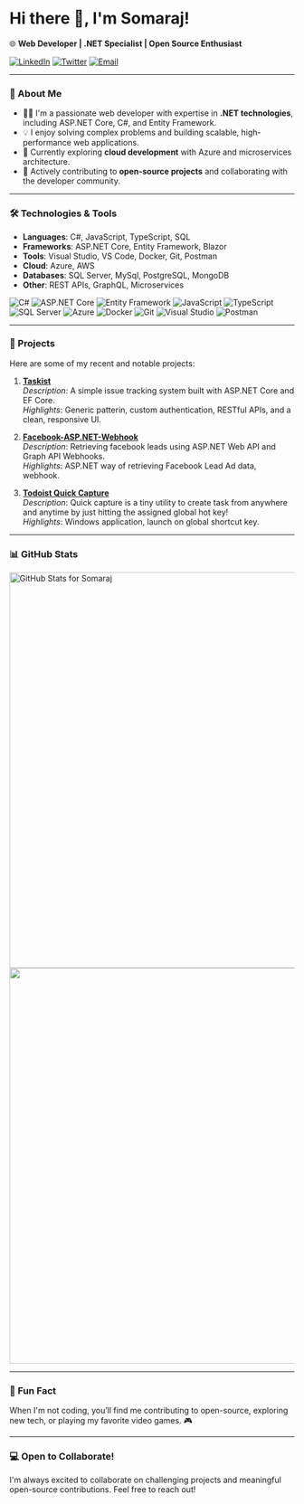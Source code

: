 # Hi there 👋, I'm Somaraj!

🌐 **Web Developer | .NET Specialist | Open Source Enthusiast**


[![LinkedIn](https://img.shields.io/badge/LinkedIn-0077B5?logo=linkedin&logoColor=white)](https://linkedin.com/in/nsomaraj)
[![Twitter](https://img.shields.io/badge/Twitter-1DA1F2?logo=twitter&logoColor=white)](https://twitter.com/nsomaraj)
[![Email](https://img.shields.io/badge/Email-D14836?logo=gmail&logoColor=white)](mailto:your.email@example.com)

---

### 🚀 About Me
- 👨‍💻 I'm a passionate web developer with expertise in **.NET technologies**, including ASP.NET Core, C#, and Entity Framework.
- 💡 I enjoy solving complex problems and building scalable, high-performance web applications.
- 🌱 Currently exploring **cloud development** with Azure and microservices architecture.
- 👥 Actively contributing to **open-source projects** and collaborating with the developer community.

---

### 🛠️ Technologies & Tools
- **Languages**: C#, JavaScript, TypeScript, SQL
- **Frameworks**: ASP.NET Core, Entity Framework, Blazor
- **Tools**: Visual Studio, VS Code, Docker, Git, Postman
- **Cloud**: Azure, AWS
- **Databases**: SQL Server, MySql, PostgreSQL, MongoDB
- **Other**: REST APIs, GraphQL, Microservices

![C#](https://img.shields.io/badge/-C%23-239120?style=flat-square&logo=c-sharp&logoColor=white)
![ASP.NET Core](https://img.shields.io/badge/-ASP.NET_Core-512BD4?style=flat-square&logo=dotnet&logoColor=white)
![Entity Framework](https://img.shields.io/badge/-Entity_Framework-68217A?style=flat-square&logo=dotnet&logoColor=white)
![JavaScript](https://img.shields.io/badge/-JavaScript-F7DF1E?style=flat-square&logo=javascript&logoColor=black)
![TypeScript](https://img.shields.io/badge/-TypeScript-007ACC?style=flat-square&logo=typescript&logoColor=white)
![SQL Server](https://img.shields.io/badge/-SQL_Server-CC2927?style=flat-square&logo=microsoft-sql-server&logoColor=white)
![Azure](https://img.shields.io/badge/-Azure-0078D4?style=flat-square&logo=microsoft-azure&logoColor=white)
![Docker](https://img.shields.io/badge/-Docker-2496ED?style=flat-square&logo=docker&logoColor=white)
![Git](https://img.shields.io/badge/-Git-F05032?style=flat-square&logo=git&logoColor=white)
![Visual Studio](https://img.shields.io/badge/-Visual_Studio-5C2D91?style=flat-square&logo=visual-studio&logoColor=white)
![Postman](https://img.shields.io/badge/-Postman-FF6C37?style=flat-square&logo=postman&logoColor=white)

---

### 🌟 Projects
Here are some of my recent and notable projects:

1. **[Taskist](https://github.com/taskist)**  
   *Description*: A simple issue tracking system built with ASP.NET Core and EF Core.  
   *Highlights*: Generic patterin, custom authentication, RESTful APIs, and a clean, responsive UI.

2. **[Facebook-ASP.NET-Webhook](https://github.com/somaraj/Facebook-ASP.NET-Webhook)**  
   *Description*: Retrieving facebook leads using ASP.NET Web API and Graph API Webhooks.  
   *Highlights*: ASP.NET way of retrieving Facebook Lead Ad data, webhook.

3. **[Todoist Quick Capture](https://github.com/somaraj/todoist-quick-capture)**  
   *Description*: Quick capture is a tiny utility to create task from anywhere and anytime by just hitting the assigned global hot key!  
   *Highlights*: Windows application, launch on global shortcut key.

---

### 📊 GitHub Stats
<img src="https://github-readme-stats.vercel.app/api?username=somaraj&show_icons=true&include_all_commits=true&count_private=true&theme=vue-dark&layout=compact" alt="GitHub Stats for Somaraj" width="700">
<img src="https://github-readme-streak-stats.herokuapp.com?user=somaraj&theme=vue-dark" width="700">

---

### 🌟 Fun Fact
When I'm not coding, you’ll find me contributing to open-source, exploring new tech, or playing my favorite video games. 🎮

---

### 💻 Open to Collaborate!
I'm always excited to collaborate on challenging projects and meaningful open-source contributions. Feel free to reach out!
